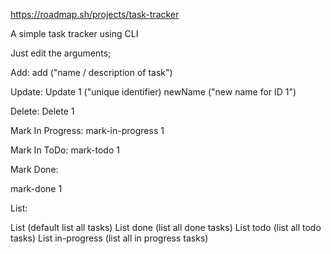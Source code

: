 https://roadmap.sh/projects/task-tracker

A simple task tracker using CLI

Just edit the arguments;

Add:
add ("name / description of task")

Update:
Update 1 ("unique identifier) newName ("new name for ID 1")

Delete:
Delete 1 

Mark In Progress:
mark-in-progress 1

Mark In ToDo:
mark-todo 1

Mark Done:

mark-done 1

List:

List (default list all tasks)
List done (list all  done tasks)
List todo (list all todo tasks)
List in-progress (list all in progress tasks)

